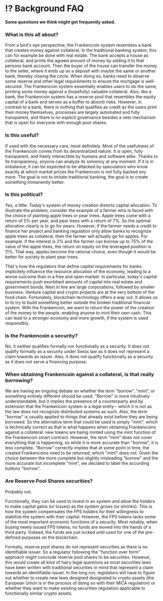 # ⁉️ Background FAQ
**Some questions we think might get frequently asked.**

### What is this all about?

From a bird's eye perspective, the Frankencoin system resembles a bank that creates money against collateral. In the traditional banking system, this can for example be done with real estate. The bank accepts a house as collateral, and prints the agreed amount of money by adding it to that persons bank account. Then the buyer of the house can transfer the money to the seller, where it ends up as a deposit with maybe the same or another bank, thereby closing the circle. When doing so, banks need to observe some reserve and other legal requirements to ensure the mortgage is well-secured. The Frankencoin system essentially enables users to do the same, printing some money against a (hopefully) valuable collateral. Also, like a bank, the Frankencoin system has a reserve pool that resembles the equity capital of a bank and serves as a buffer to absorb risks. However, in contrast to a bank, there is nothing that qualifies as credit as the users print their money themselves, processes are largely automated and fully transparent, and there is no explicit governance besides a veto mechanism that is open for everyone with enough pool shares.

### Is this useful?

If used with the necessary care, most definitely. Most of the usefulness of the Frankencoin comes from its decentralized nature. It is open, fully transparent, and freely interactible by humans and software alike. Thanks to its transparency, anyone can analyze its solvency at any moment. If it is in imbalance, it can be expected to be attacked by speculators who know exactly at which market prices the Frankencoin is not fully backed any more. The goal is not to imitate traditional banking, the goal is to create something immanently better.

### Is this political?

Yes, a little. Today's system of money creation distorts capital allocation. To illustrate the problem, consider the example of a farmer who is faced with the choice of planting apple trees or pear trees. Apple trees come with a return of 5% per year, and pear trees with a return of 7%. So the optimal allocation clearly is to go for pears. However, if the farmer needs a credit to finance her project and banking regulation only allow banks to recognize apple trees as collateral, then the farmer will actually go for apples. For example, if the interest is 3% and the farmer can borrow up to 75% of the value of the apple trees, the return on equity on the leveraged position is 11%. That way, apples become the rational choice, even though it would be better for society to plant pear trees.&#x20;

That's how the regulators that define capital requirements for banks implicitely influence the resource allocation of the economy, leading to a worse outcome than in a free and open market. In particular, today's capital requirements push exorbitant amounts of capital into real estate and government bonds. Next in line are large corporations, followed by smaller business. Venture capital and crypto projects are at the very bottom of the food chain. Fortunately, blockchain technology offers a way out. It allows us to to try to build something better outside the broken traditional financial system. With the Frankencoin, we want to return the power of the creation of the money to the people, enabling anyone to mint their own cash. This can lead to a stronger economy and more growth, if the system is used responsibly.

### Is the Frankencoin a security?

No, it neither qualifies formally nor functionally as a security. It does not qualify formally as a security under Swiss law as it does not represent a claim towards an issuer. Also, it does not qualify functionally as a security as it does not serve a financing purpose.

### When obtaining Frankencoin against a collateral, is that really _borrowing_?

We are having an ongoing debate on whether the term "borrow", "mint", or something entirely different should be used. "Borrow" is more intuitively understandable, but it implies the presence of a counterparty and by extension that the Frankencoin system is a legal entity - which it is not as the law does not recognize distributed systems as such. Also, the term "borrow" is usually applied to things that already exist before they are being borrowed. So the alternative term that could be used is simply "mint", which is technically correct as that is what happens when obtaining Frankencoins against a collateral: new tokens are being minted using the mint function of the Frankencoin smart contract. However, the term "mint" does not cover everything that is happening, so while it is more accurate than "borrow", it is less complete. "Borrow" correctly implies that at some point in time, the created Frankencoins need to be returned, which "mint" does not. Given the choice between the more complete but slightly misleading "borrow" and the more accurate but incomplete "mint", we decided to label the according buttons "borrow".

### Are Reserve Pool Shares securities?

Probably not.

Functionally, they can be used to invest in an system and allow the holders to make capital gains (or losses) as the system grows (or shrinks). This is how the system compensates the FPS holders for their willingness to stabilize the system with their capital. However, the FPS tokens lacks some of the most important economic functions of a security. Most notably, when buying newly issued FPS tokens, no funds are moved into the hands of a third party. Instead, the funds are just locked until used for one of the pre-defined purposes on the blockchain.

Formally, reserve pool shares do not represent securities as there is no identifiable issuer. So a regulator following the "function over form" approach might conclude reserve pool shares to be securities. However, this would create all kind of hairy legal questions as most securities laws have been written with traditional securities in mind that represent a claim towards an identifiable issuer. In the long run, legislators will have to figure out whether to create new laws designed designated to crypto assets (the European Union is in the process of doing so with their MiCA regulation) or whether they want to make existing securities regulation applicable to functionally similar crypto assets.
